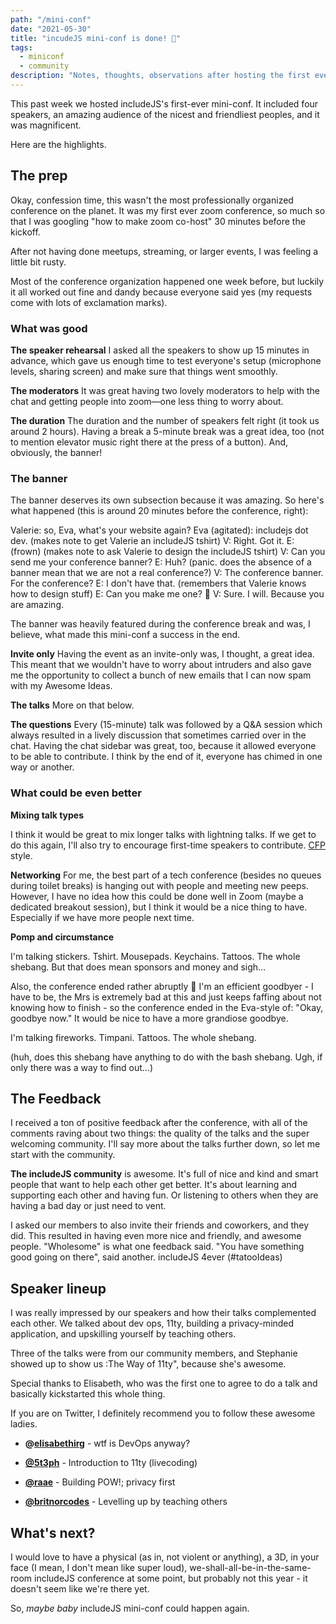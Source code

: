 ```yaml
---
path: "/mini-conf"
date: "2021-05-30"
title: "incudeJS mini-conf is done! 🎉"
tags:
  - miniconf
  - community
description: "Notes, thoughts, observations after hosting the first ever includeJS mini-conf. 📝"
---
```


This past week we hosted includeJS's first-ever mini-conf. It included four speakers, an amazing audience of the nicest and friendliest peoples, and it was magnificent.

Here are the highlights.

## The prep

Okay, confession time, this wasn't the most professionally organized conference on the planet. It was my first ever zoom conference, so much so that I was googling "how to make zoom co-host" 30 minutes before the kickoff.

After not having done meetups, streaming, or larger events, I was feeling a little bit rusty.

Most of the conference organization happened one week before, but luckily it all worked out fine and dandy because everyone said yes (my requests come with lots of exclamation marks).

### What was good

**The speaker rehearsal**
I asked all the speakers to show up 15 minutes in advance, which gave us enough time to test everyone's setup (microphone levels, sharing screen) and make sure that things went smoothly.

**The moderators**
It was great having two lovely moderators to help with the chat and getting people into zoom—one less thing to worry about.

**The duration**
The duration and the number of speakers felt right (it took us around 2 hours). Having a break a 5-minute break was a great idea, too (not to mention elevator music right there at the press of a button). And, obviously, the banner!

### The banner

The banner deserves its own subsection because it was amazing. So here's what happened (this is around 20 minutes before the conference, right):

Valerie: so, Eva, what's your website again?
Eva (agitated): includejs dot dev.
(makes note to get Valerie an includeJS tshirt)
V: Right. Got it.
E: (frown)
(makes note to ask Valerie to design the includeJS tshirt)
V: Can you send me your conference banner?
E: Huh?
(panic. does the absence of a banner mean that we are not a real conference?)
V: The conference banner. For the conference?
E: I don't have that.
(remembers that Valerie knows how to design stuff)
E: Can you make me one? 😬
V: Sure. I will. Because you are amazing.

The banner was heavily featured during the conference break and was, I believe, what made this mini-conf a success in the end.

**Invite only**
Having the event as an invite-only was, I thought, a great idea. This meant that we wouldn't have to worry about intruders and also gave me the opportunity to collect a bunch of new emails that I can now spam with my Awesome Ideas.

**The talks**
More on that below.

**The questions**
Every (15-minute) talk was followed by a Q&A session which always resulted in a lively discussion that sometimes carried over in the chat. Having the chat sidebar was great, too, because it allowed everyone to be able to contribute. I think by the end of it, everyone has chimed in one way or another.

### What could be even better

**Mixing talk types**

I think it would be great to mix longer talks with lightning talks. If we get to do this again, I'll also try to encourage first-time speakers to contribute. [CFP](https://www.globaldiversitycfpday.com/) style.

**Networking**
For me, the best part of a tech conference (besides no queues during toilet breaks) is hanging out with people and meeting new peeps. However, I have no idea how this could be done well in Zoom (maybe a dedicated breakout session), but I think it would be a nice thing to have. Especially if we have more people next time.

**Pomp and circumstance**

I'm talking stickers. Tshirt. Mousepads. Keychains. Tattoos. The whole shebang. But that does mean sponsors and money and sigh...

Also, the conference ended rather abruptly 🤔 I'm an efficient goodbyer - I have to be, the Mrs is extremely bad at this and just keeps faffing about  not knowing how to finish - so the conference ended in the Eva-style of: "Okay, goodbye now." It would be nice to have a more grandiose goodbye.

I'm talking fireworks. Timpani. Tattoos. The whole shebang.

(huh, does this shebang have anything to do with the bash shebang. Ugh, if only there was a way to find out...)

## The Feedback

I received a ton of positive feedback after the conference, with all of the comments raving about two things: the quality of the talks and the super welcoming community. I'll say more about the talks further down, so let me start with the community.

**The includeJS community**
is awesome. It's full of nice and kind and smart people that want to help each other get better. It's about learning and supporting each other and having fun. Or listening to others when they are having a bad day or just need to vent.

I asked our members to also invite their friends and coworkers, and they did. This resulted in having even more nice and friendly, and awesome people. "Wholesome" is what one feedback said. "You have something good going on there", said another.
includeJS 4ever (#tatooIdeas)

## Speaker lineup

I was really impressed by our speakers and how their talks complemented each other. We talked about dev ops, 11ty, building a privacy-minded application, and upskilling yourself by teaching others.

Three of the talks were from our community members, and Stephanie showed up to show us :The Way of 11ty", because she's awesome.

Special thanks to Elisabeth, who was the first one to agree to do a talk and basically kickstarted this whole thing.

If you are on Twitter, I definitely recommend you to follow these awesome ladies.

- **@[elisabethirg](https://twitter.com/elisabethirg)** - wtf is DevOps anyway?

- **[@5t3ph](https://twitter.com/5t3ph)** - Introduction to 11ty (livecoding)

- **[@raae](https://twitter.com/raae)** - Building POW!; privacy first

- **[@britnorcodes](https://twitter.com/britnorcodes)** - Levelling up by teaching others

## What's next?

I would love to have a physical (as in, not violent or anything), a 3D, in your face (I mean, I don't mean like super loud), we-shall-all-be-in-the-same-room includeJS conference at some point, but probably not this year - it doesn't seem like we're there yet.

So, _maybe baby_ includeJS mini-conf could happen again.
